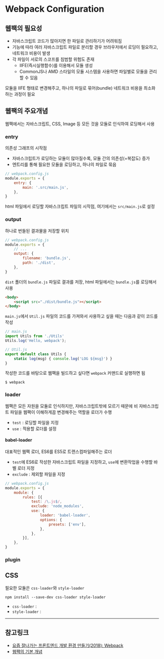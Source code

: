 # Webpack Configuration
## 웹팩의 필요성
* 자바스크립트 코드가 많아지면 한 파일로 관리하기가 어려워짐
* 기능에 따라 여러 자바스크립트 파일로 분리할 경우 브라우저에서 로딩이 필요하고, 네트워크 비용이 발생
* 각 파일이 서로의 스코프를 침범할 위험도 존재
    * IIFE(즉시실행함수)를 이용해서 모듈 생성
    * CommonJS나 AMD 스타일의 모듈 시스템을 사용하면 파일별로 모듈을 관리할 수 있음
    
모듈을 IIFE 형태로 변경해주고, 하나의 파일로 묶어(bundle) 네트워크 비용을 최소화하는 과정이 필요

## 웹팩의 주요개념
웹팩에서는 자바스크립트, CSS, Image 등 모든 것을 모듈로 인식하여 로딩해서 사용

### entry
의존성 그래프의 시작점
* 자바스크립트가 로딩하는 모듈이 많아질수록, 모듈 간의 의존성(=복잡도) 증가
* 엔트리를 통해 필요한 모듈을 로딩하고, 하나의 파일로 묶음

```js
// webpack.config.js
module.exports = {
    entry: {
        main: '.src/main.js',
    },
}
```
html 파일에서 로딩할 자바스크립트 파일의 시작점, 여기에서는 `src/main.js`로 설정

### output
하나로 번들된 결과물을 저장할 위치
```js
// webpack.config.js
module.exports = {
    // ...
    output: {
        filename: 'bundle.js',
        path: './dist',
    },
}
```
`dist` 폴더의 `bundle.js` 파일로 결과를 저장, html 파일에서는 `bundle.js`를 로딩해서 사용

```html
<body>
    <script src="./dist/bundle.js"></script>
</body>
```

`main.js`에서 `Util.js` 파일의 코드를 가져와서 사용하고 싶을 때는 다음과 같이 코드를 작성
```js
// main.js
import Utils from './Utils'
Utils.log('Hello, webpack');
```

```js
// Util.js
export default class Utils {
    static log(msg) { console.log('LOG ${msg}') } 
}
```

작성한 코드를 바탕으로 웹팩을 빌드하고 싶다면 `webpack` 커맨드로 실행하면 됨

    $ webpack

### loader
웹팩은 모든 자원을 모듈로 인식하지만, 자바스크립트밖에 모르기 때문에 비 자바스크립트 파일을 웹팩이 이해하게끔 변경해주는 역할을 로더가 수행
* `test` : 로딩할 파일을 지정
* `use` : 적용할 로더를 설정

#### babel-loader
대표적인 웹팩 로더, ES6를 ES5로 트랜스컴파일해주는 로더
* `test`에 ES6로 작성한 자바스크립트 파일을 지정하고, `use`에 변환작업을 수행할 바벨 로더 지정
* `exclude` : 제외할 파일을 지정

```js
// webpack.config.js
module.exports = {
    module: {
        rules: [{
            test: /\.js$/,
            exclude: 'node_modules',
            use: {
                loader: 'babel-loader',
                options: {
                    presets: ['env'],
                },
            },
        }],
    },
}
```

### plugin

## CSS
필요한 모듈은 `css-loader`와 `style-loader`

    npm install --save-dev css-loader style-loader
  
* `css-loader` : 
* `style-loader` : 


***
## 참고링크
* [요즘 잘나가는 프론트엔드 개발 환경 만들기(2018): Webpack](https://meetup.toast.com/posts/153)
* [웹팩의 기본 개념](http://blog.jeonghwan.net/js/2017/05/15/webpack.html)
